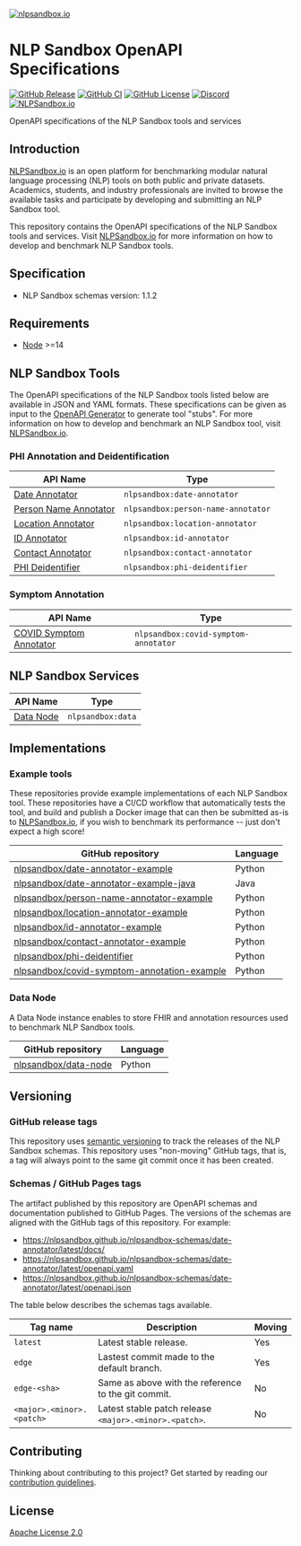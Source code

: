 [![nlpsandbox.io](https://nlpsandbox.github.io/nlpsandbox-themes/banner/Banner@3x.png)](https://nlpsandbox.io)

# NLP Sandbox OpenAPI Specifications

[![GitHub Release](https://img.shields.io/github/release/nlpsandbox/nlpsandbox-schemas.svg?include_prereleases&color=94398d&labelColor=555555&logoColor=ffffff&style=for-the-badge&logo=github)](https://github.com/nlpsandbox/nlpsandbox-schemas/releases)
[![GitHub CI](https://img.shields.io/github/workflow/status/nlpsandbox/nlpsandbox-schemas/CI.svg?color=94398d&labelColor=555555&logoColor=ffffff&style=for-the-badge&logo=github)](https://github.com/nlpsandbox/nlpsandbox-schemas)
[![GitHub License](https://img.shields.io/github/license/nlpsandbox/nlpsandbox-schemas.svg?color=94398d&labelColor=555555&logoColor=ffffff&style=for-the-badge&logo=github)](https://github.com/nlpsandbox/nlpsandbox-schemas)
[![Discord](https://img.shields.io/discord/770484164393828373.svg?color=94398d&labelColor=555555&logoColor=ffffff&style=for-the-badge&label=Discord&logo=discord)](https://discord.gg/Zb4ymtF "Realtime support / chat with the community and the team")
[![NLPSandbox.io](https://img.shields.io/badge/nlpsandbox\.io-blue.svg?color=94398d&labelColor=555555&logoColor=ffffff&style=for-the-badge&logo=data:image/svg%2bxml;base64,PHN2ZyByb2xlPSJpbWciIHZpZXdCb3g9IjAgMCAyNCAyNCIgeG1sbnM9Imh0dHA6Ly93d3cudzMub3JnLzIwMDAvc3ZnIj48cGF0aCBkPSJtMy4yIDcuOS0xLjctMXYxMS40bDkuOSA1LjdWMTIuNkw1LjYgOS4zIDMuMiA3Ljl6bTE3LjEtMS4zIDEuNS0uOUwxMiAwIDIuMiA1LjdsMi42IDEuNS4xLjEgMS43IDEgNS41IDMuMiA1LjEtMyAzLjEtMS45ek0xMiA5LjUgOS4zIDcuOSA3LjQgNi44bC0xLjctMS0uMS0uMWgtLjFMMTIgMS45bDYuNSAzLjhMMTYuMyA3IDEyIDkuNXptOC44LTEuNi0yLjQgMS40LS41LjItNS4zIDMuMVYyNGw5LjktNS43VjYuOWwtMS43IDF6IiBmaWxsPSIjZmZmIi8+PC9zdmc+)](https://nlpsandbox.io "NLPSandbox.io")

OpenAPI specifications of the NLP Sandbox tools and services

## Introduction

[NLPSandbox.io] is an open platform for benchmarking modular natural language
processing (NLP) tools on both public and private datasets. Academics, students,
and industry professionals are invited to browse the available tasks and
participate by developing and submitting an NLP Sandbox tool.

This repository contains the OpenAPI specifications of the NLP Sandbox tools and
services. Visit [NLPSandbox.io] for more information on how to develop and
benchmark NLP Sandbox tools.

## Specification

- NLP Sandbox schemas version: 1.1.2

## Requirements

- [Node] >=14

## NLP Sandbox Tools

The OpenAPI specifications of the NLP Sandbox tools listed below are available
in JSON and YAML formats. These specifications can be given as input to the
[OpenAPI Generator] to generate tool "stubs". For more information on how to
develop and benchmark an NLP Sandbox tool, visit [NLPSandbox.io].

### PHI Annotation and Deidentification

API Name                     | Type
-----------------------------|-----------------------------------------
[Date Annotator]             | `nlpsandbox:date-annotator`
[Person Name Annotator]      | `nlpsandbox:person-name-annotator`
[Location Annotator]         | `nlpsandbox:location-annotator`
[ID Annotator]               | `nlpsandbox:id-annotator`
[Contact Annotator]          | `nlpsandbox:contact-annotator`
[PHI Deidentifier]           | `nlpsandbox:phi-deidentifier`

### Symptom Annotation

API Name                     | Type
-----------------------------|-----------------------------------------
[COVID Symptom Annotator]    | `nlpsandbox:covid-symptom-annotator`

## NLP Sandbox Services

API Name                | Type
------------------------|-----------------------------------------
[Data Node]             | `nlpsandbox:data`

## Implementations

### Example tools

These repositories provide example implementations of each NLP Sandbox tool.
These repositories have a CI/CD workflow that automatically tests the tool, and
build and publish a Docker image that can then be submitted as-is to
[NLPSandbox.io], if you wish to benchmark its performance -- just don't expect a
high score!

GitHub repository                               | Language
------------------------------------------------|---------
[nlpsandbox/date-annotator-example]             | Python
[nlpsandbox/date-annotator-example-java]        | Java
[nlpsandbox/person-name-annotator-example]      | Python
[nlpsandbox/location-annotator-example]         | Python
[nlpsandbox/id-annotator-example]               | Python
[nlpsandbox/contact-annotator-example]          | Python
[nlpsandbox/phi-deidentifier]                   | Python
[nlpsandbox/covid-symptom-annotation-example]   | Python

### Data Node

A Data Node instance enables to store FHIR and annotation resources used to
benchmark NLP Sandbox tools.

GitHub repository                               | Language
------------------------------------------------|---------
[nlpsandbox/data-node]                          | Python

## Versioning

### GitHub release tags

This repository uses [semantic versioning] to track the releases of the NLP
Sandbox schemas. This repository uses "non-moving" GitHub tags, that is, a tag
will always point to the same git commit once it has been created.

### Schemas / GitHub Pages tags

The artifact published by this repository are OpenAPI schemas and documentation
published to GitHub Pages. The versions of the schemas are aligned with the
GitHub tags of this repository. For example:

- https://nlpsandbox.github.io/nlpsandbox-schemas/date-annotator/latest/docs/
- https://nlpsandbox.github.io/nlpsandbox-schemas/date-annotator/latest/openapi.yaml
- https://nlpsandbox.github.io/nlpsandbox-schemas/date-annotator/latest/openapi.json

The table below describes the schemas tags available.

| Tag name                        | Description                                            | Moving
|---------------------------------|--------------------------------------------------------|-------
| `latest`                        | Latest stable release.                                 | Yes
| `edge`                          | Lastest commit made to the default branch.             | Yes
| `edge-<sha>`                    | Same as above with the reference to the git commit.    | No
| `<major>.<minor>.<patch>`       | Latest stable patch release `<major>.<minor>.<patch>`. | No

## Contributing

Thinking about contributing to this project? Get started by reading our
[contribution guidelines].

## License

[Apache License 2.0]

<!-- Links -->

[NLPSandbox.io]: https://nlpsandbox.io
[Date Annotator]: https://nlpsandbox.github.io/nlpsandbox-schemas/date-annotator/latest/docs/
[Person Name Annotator]: https://nlpsandbox.github.io/nlpsandbox-schemas/person-name-annotator/latest/docs/
[Location Annotator]: https://nlpsandbox.github.io/nlpsandbox-schemas/location-annotator/latest/docs/
[ID Annotator]: https://nlpsandbox.github.io/nlpsandbox-schemas/id-annotator/latest/docs/
[Contact Annotator]: https://nlpsandbox.github.io/nlpsandbox-schemas/contact-annotator/latest/docs/
[PHI Deidentifier]: https://nlpsandbox.github.io/nlpsandbox-schemas/phi-deidentifier/latest/docs/
[COVID Symptom Annotator]: https://nlpsandbox.github.io/nlpsandbox-schemas/covid-symptom-annotator/latest/docs/
[Data Node]: https://nlpsandbox.github.io/nlpsandbox-schemas/data-node/latest/docs/
[OpenAPI Generator]: https://github.com/OpenAPITools/openapi-generator
[nlpsandbox/date-annotator-example]: https://github.com/nlpsandbox/date-annotator-example
[nlpsandbox/date-annotator-example-java]: https://github.com/nlpsandbox/date-annotator-example-java
[nlpsandbox/person-name-annotator-example]: https://github.com/nlpsandbox/person-name-annotator-example
[nlpsandbox/location-annotator-example]: https://github.com/nlpsandbox/location-annotator-example
[nlpsandbox/id-annotator-example]: https://github.com/nlpsandbox/id-annotator-example
[nlpsandbox/contact-annotator-example]: https://github.com/nlpsandbox/contact-annotator-example
[nlpsandbox/phi-deidentifier]: https://github.com/nlpsandbox/phi-deidentifier
[nlpsandbox/covid-symptom-annotation-example]: https://github.com/nlpsandbox/covid-symptom-annotator-example
[nlpsandbox/data-node]: https://github.com/nlpsandbox/data-node
[semantic versioning]: https://semver.org/
[contribution guidelines]: .github/CONTRIBUTING.md
[Apache License 2.0]: https://github.com/nlpsandbox/nlpsandbox-schemas/blob/main/LICENSE
[Node]: https://nodejs.org/en/
